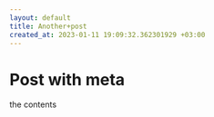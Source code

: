 ```yaml
---
layout: default
title: Another+post
created_at: 2023-01-11 19:09:32.362301929 +03:00
---
```


# Post with meta

the contents
